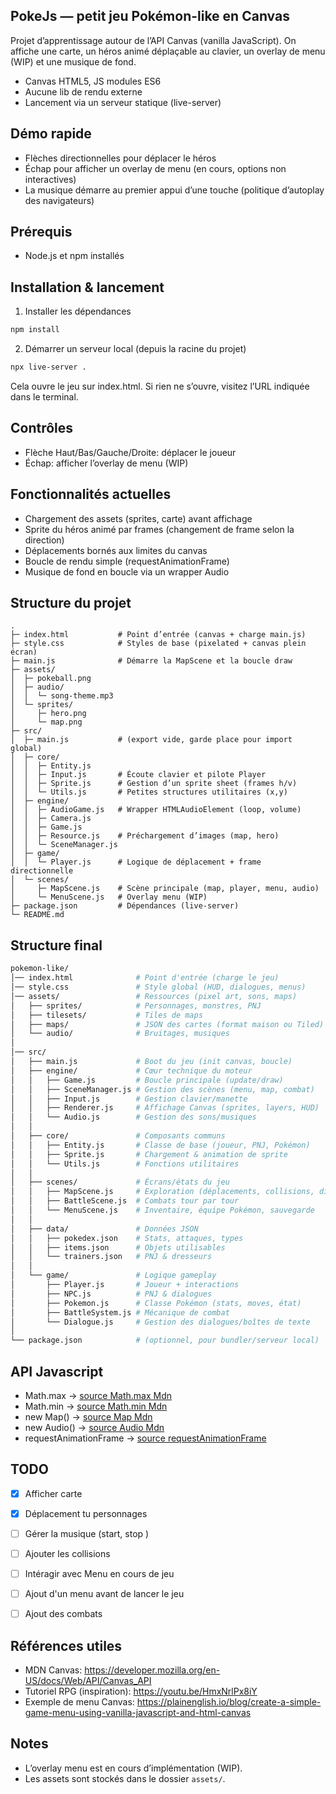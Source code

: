 ## PokeJs — petit jeu Pokémon-like en Canvas

Projet d’apprentissage autour de l’API Canvas (vanilla JavaScript). On affiche une carte, un héros animé déplaçable au clavier, un overlay de menu (WIP) et une musique de fond.

- Canvas HTML5, JS modules ES6
- Aucune lib de rendu externe
- Lancement via un serveur statique (live-server)

## Démo rapide

- Flèches directionnelles pour déplacer le héros
- Échap pour afficher un overlay de menu (en cours, options non interactives)
- La musique démarre au premier appui d’une touche (politique d’autoplay des navigateurs)

## Prérequis

- Node.js et npm installés

## Installation & lancement

1) Installer les dépendances

```bash
npm install
```

2) Démarrer un serveur local (depuis la racine du projet)

```bash
npx live-server .
```

Cela ouvre le jeu sur index.html. Si rien ne s’ouvre, visitez l’URL indiquée dans le terminal.

## Contrôles

- Flèche Haut/Bas/Gauche/Droite: déplacer le joueur
- Échap: afficher l’overlay de menu (WIP)

## Fonctionnalités actuelles

- Chargement des assets (sprites, carte) avant affichage
- Sprite du héros animé par frames (changement de frame selon la direction)
- Déplacements bornés aux limites du canvas
- Boucle de rendu simple (requestAnimationFrame)
- Musique de fond en boucle via un wrapper Audio

## Structure du projet

```text
.
├─ index.html           # Point d’entrée (canvas + charge main.js)
├─ style.css            # Styles de base (pixelated + canvas plein écran)
├─ main.js              # Démarre la MapScene et la boucle draw
├─ assets/
│  ├─ pokeball.png
│  ├─ audio/
│  │  └─ song-theme.mp3
│  └─ sprites/
│     ├─ hero.png
│     └─ map.png
├─ src/
│  ├─ main.js           # (export vide, garde place pour import global)
│  ├─ core/
│  │  ├─ Entity.js
│  │  ├─ Input.js       # Écoute clavier et pilote Player
│  │  ├─ Sprite.js      # Gestion d’un sprite sheet (frames h/v)
│  │  └─ Utils.js       # Petites structures utilitaires (x,y)
│  ├─ engine/
│  │  ├─ AudioGame.js   # Wrapper HTMLAudioElement (loop, volume)
│  │  ├─ Camera.js
│  │  ├─ Game.js
│  │  ├─ Resource.js    # Préchargement d’images (map, hero)
│  │  └─ SceneManager.js
│  ├─ game/
│  │  └─ Player.js      # Logique de déplacement + frame directionnelle
│  └─ scenes/
│     ├─ MapScene.js    # Scène principale (map, player, menu, audio)
│     └─ MenuScene.js   # Overlay menu (WIP)
├─ package.json         # Dépendances (live-server)
└─ README.md
```

## Structure final 
```graphql
pokemon-like/
│── index.html              # Point d'entrée (charge le jeu)
│── style.css               # Style global (HUD, dialogues, menus)
│── assets/                 # Ressources (pixel art, sons, maps)
│   ├── sprites/            # Personnages, monstres, PNJ
│   ├── tilesets/           # Tiles de maps
│   ├── maps/               # JSON des cartes (format maison ou Tiled)
│   └── audio/              # Bruitages, musiques
│
│── src/
│   ├── main.js             # Boot du jeu (init canvas, boucle)
│   ├── engine/             # Cœur technique du moteur
│   │   ├── Game.js         # Boucle principale (update/draw)
│   │   ├── SceneManager.js # Gestion des scènes (menu, map, combat)
│   │   ├── Input.js        # Gestion clavier/manette
│   │   ├── Renderer.js     # Affichage Canvas (sprites, layers, HUD)
│   │   └── Audio.js        # Gestion des sons/musiques
│   │
│   ├── core/               # Composants communs
│   │   ├── Entity.js       # Classe de base (joueur, PNJ, Pokémon)
│   │   ├── Sprite.js       # Chargement & animation de sprite
│   │   └── Utils.js        # Fonctions utilitaires
│   │
│   ├── scenes/             # Écrans/états du jeu
│   │   ├── MapScene.js     # Exploration (déplacements, collisions, dialogues)
│   │   ├── BattleScene.js  # Combats tour par tour
│   │   └── MenuScene.js    # Inventaire, équipe Pokémon, sauvegarde
│   │
│   ├── data/               # Données JSON
│   │   ├── pokedex.json    # Stats, attaques, types
│   │   ├── items.json      # Objets utilisables
│   │   └── trainers.json   # PNJ & dresseurs
│   │
│   └── game/               # Logique gameplay
│       ├── Player.js       # Joueur + interactions
│       ├── NPC.js          # PNJ & dialogues
│       ├── Pokemon.js      # Classe Pokémon (stats, moves, état)
│       ├── BattleSystem.js # Mécanique de combat
│       └── Dialogue.js     # Gestion des dialogues/boîtes de texte
│
└── package.json            # (optionnel, pour bundler/serveur local)
``` 

## API Javascript

- Math.max -> [source Math.max Mdn](https://developer.mozilla.org/en-US/docs/Web/JavaScript/Reference/Global_Objects/Math/max)
- Math.min -> [source Math.min Mdn](https://developer.mozilla.org/en-US/docs/Web/JavaScript/Reference/Global_Objects/Math/min)
- new Map() -> [source Map Mdn](https://developer.mozilla.org/en-US/docs/Web/JavaScript/Reference/Global_Objects/Map)
- new Audio() -> [source Audio Mdn](https://developer.mozilla.org/en-US/docs/Web/API/HTMLAudioElement/Audio)
- requestAnimationFrame -> [source requestAnimationFrame](https://developer.mozilla.org/en-US/docs/Web/API/Window/requestAnimationFrame)


## TODO 

- [x] Afficher carte
- [x] Déplacement tu personnages
- [ ] Gérer la musique (start, stop )
- [ ] Ajouter les collisions
- [ ] Intéragir avec Menu en cours de jeu
- [ ] Ajout d'un menu avant de lancer le jeu
- [ ] Ajout des combats


## Références utiles

- MDN Canvas: https://developer.mozilla.org/en-US/docs/Web/API/Canvas_API
- Tutoriel RPG (inspiration): https://youtu.be/HmxNrlPx8iY
- Exemple de menu Canvas: https://plainenglish.io/blog/create-a-simple-game-menu-using-vanilla-javascript-and-html-canvas

## Notes

- L’overlay menu est en cours d’implémentation (WIP).
- Les assets sont stockés dans le dossier `assets/`.